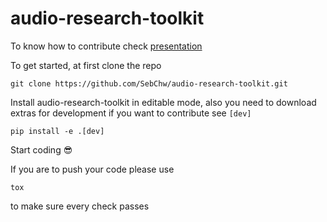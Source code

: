 # audio-research-toolkit

To know how to contribute check [presentation](https://docs.google.com/presentation/d/12EcVPMwKMvAPDnoJXFJKGcikRDtYDJXjNjQc8LRh0kg/edit#slide=id.g21a4e2bd36e_1_5)

To get started, at first clone the repo 

```
git clone https://github.com/SebChw/audio-research-toolkit.git
```

Install audio-research-toolkit in editable mode, also you need to download extras for development if you want to contribute see `[dev]`

```
pip install -e .[dev]
```

Start coding 😎

If you are to push your code please use

```
tox
```
to make sure every check passes